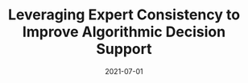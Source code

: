 ---
title: "Leveraging Expert Consistency to Improve Algorithmic Decision Support"
collection: workings
excerpt: 'Machine learning (ML) is increasingly being used to support high-stakes decisions, a trend owed in part to its promise of superior predictive power relative to human assessment. However, there is frequently a gap between decision objectives and what is captured in the observed outcomes used as labels to train ML models. As a result, machine learning models may fail to capture important dimensions of decision criteria, hampering their utility for decision support. In this work, we explore the use of historical expert decisions as a rich -- yet imperfect -- source of information that is commonly available in organizational information systems, and show that it can be leveraged to bridge the gap between decision objectives and algorithm objectives. We consider the problem of estimating expert consistency indirectly when each case in the data is assessed by a single expert, and propose influence function-based methodology as a solution to this problem. We then incorporate the estimated expert consistency into a predictive model through a training-time label amalgamation approach. This approach allows ML models to learn from experts when there is inferred expert consistency, and from observed labels otherwise. We also propose alternative ways of leveraging inferred consistency via hybrid and deferral models. In our empirical evaluation, focused on the context of child maltreatment hotline screenings, we show that (1) there are high-risk cases whose risk is considered by the experts but not wholly captured in the target labels used to train a deployed model, and (2) the proposed approach significantly improves precision for these cases.'
date: 2021-07-01
venue: 'Management Science (Reject and Resubmit)'
paperurl: 'https://arxiv.org/abs/2101.09648'
citation: 'De-Arteaga, M., Jeanselme, V., Dubrawski, A., Chouldechova, A. <b>Leveraging Expert Consistency to Improve Algorithmic Decision Support</b>.'
---